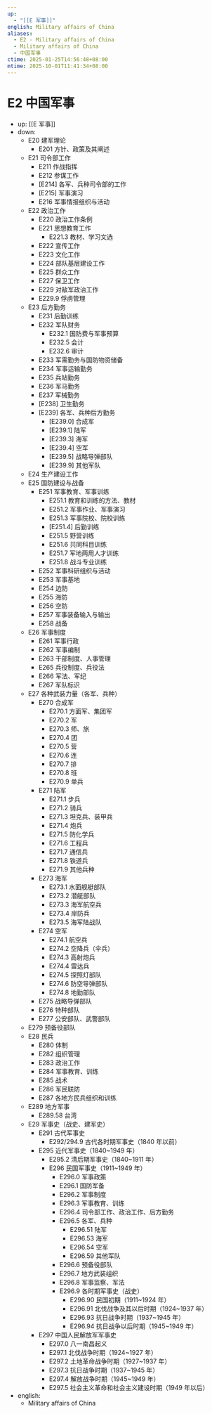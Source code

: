 ```yaml
---
up:
  - "[[E 军事]]"
english: Military affairs of China
aliases:
  - E2 - Military affairs of China
  - Military affairs of China
  - 中国军事
ctime: 2025-01-25T14:56:48+08:00
mtime: 2025-10-01T11:41:34+08:00
---
```


# E2 中国军事

- up: [[E 军事]]
- down:
	- E20 建军理论
		- E201 方针、政策及其阐述
	- E21 司令部工作
		- E211 作战指挥
		- E212 参谋工作
		- [E214] 各军、兵种司令部的工作
		- [E215] 军事演习
		- E216 军事情报组织与活动
	- E22 政治工作
		- E220 政治工作条例
		- E221 思想教育工作
			- E221.3 教材、学习文选
		- E222 宣传工作
		- E223 文化工作
		- E224 部队基层建设工作
		- E225 群众工作
		- E227 保卫工作
		- E229 对敌军政治工作
		- E229.9 俘虏管理
	- E23 后方勤务
		- E231 后勤训练
		- E232 军队财务
			- E232.1 国防费与军事预算
			- E232.5 会计
			- E232.6 审计
		- E233 军需勤务与国防物资储备
		- E234 军事运输勤务
		- E235 兵站勤务
		- E236 军马勤务
		- E237 军械勤务
		- [E238] 卫生勤务
		- [E239] 各军、兵种后方勤务
			- [E239.0] 合成军
			- [E239.1] 陆军
			- [E239.3] 海军
			- [E239.4] 空军
			- [E239.5] 战略导弹部队
			- [E239.9] 其他军队
	- E24 生产建设工作
	- E25 国防建设与战备
		- E251 军事教育、军事训练
			- E251.1 教育和训练的方法、教材
			- E251.2 军事作业、军事演习
			- E251.3 军事院校、院校训练
			- [E251.4] 后勤训练
			- E251.5 野营训练
			- E251.6 共同科目训练
			- E251.7 军地两用人才训练
			- E251.8 战斗专业训练
		- E252 军事科研组织与活动
		- E253 军事基地
		- E254 边防
		- E255 海防
		- E256 空防
		- E257 军事装备输入与输出
		- E258 战备
	- E26 军事制度
		- E261 军事行政
		- E262 军事编制
		- E263 干部制度、人事管理
		- E265 兵役制度、兵役法
		- E266 军法、军纪
		- E267 军队标识
	- E27 各种武装力量（各军、兵种）
		- E270 合成军
			- E270.1 方面军、集团军
			- E270.2 军
			- E270.3 师、旅
			- E270.4 团
			- E270.5 营
			- E270.6 连
			- E270.7 排
			- E270.8 班
			- E270.9 单兵
		- E271 陆军
			- E271.1 步兵
			- E271.2 骑兵
			- E271.3 坦克兵、装甲兵
			- E271.4 炮兵
			- E271.5 防化学兵
			- E271.6 工程兵
			- E271.7 通信兵
			- E271.8 铁道兵
			- E271.9 其他兵种
		- E273 海军
			- E273.1 水面舰艇部队
			- E273.2 潜艇部队
			- E273.3 海军航空兵
			- E273.4 岸防兵
			- E273.5 海军陆战队
		- E274 空军
			- E274.1 航空兵
			- E274.2 空降兵（伞兵）
			- E274.3 高射炮兵
			- E274.4 雷达兵
			- E274.5 探照灯部队
			- E274.6 防空导弹部队
			- E274.8 地勤部队
		- E275 战略导弹部队
		- E276 特种部队
		- E277 公安部队、武警部队
	- E279 预备役部队
	- E28 民兵
		- E280 体制
		- E282 组织管理
		- E283 政治工作
		- E284 军事教育、训练
		- E285 战术
		- E286 军民联防
		- E287 各地方民兵组织和训练
	- E289 地方军事
		- E289.58 台湾
	- E29 军事史（战史、建军史）
		- E291 古代军事史
			- E292/294.9 古代各时期军事史（1840 年以前）
		- E295 近代军事史（1840~1949 年）
			- E295.2 清后期军事史（1840~1911 年）
			- E296 民国军事史（1911~1949 年）
				- E296.0 军事政策
				- E296.1 国防军备
				- E296.2 军事制度
				- E296.3 军事教育、训练
				- E296.4 司令部工作、政治工作、后方勤务
				- E296.5 各军、兵种
					- E296.51 陆军
					- E296.53 海军
					- E296.54 空军
					- E296.59 其他军队
				- E296.6 预备役部队
				- E296.7 地方武装组织
				- E296.8 军事监察、军法
				- E296.9 各时期军事史（战史）
					- E296.90 民国初期（1911~1924 年）
					- E296.91 北伐战争及其以后时期（1924~1937 年）
					- E296.93 抗日战争时期（1937~1945 年）
					- E296.94 抗日战争以后时期（1945~1949 年）
		- E297 中国人民解放军军事史
			- E297.0 八一南昌起义
			- E297.1 北伐战争时期（1924~1927 年）
			- E297.2 土地革命战争时期（1927~1937 年）
			- E297.3 抗日战争时期（1937~1945 年）
			- E297.4 解放战争时期（1945~1949 年）
			- E297.5 社会主义革命和社会主义建设时期（1949 年以后）
- english:
	- Military affairs of China
